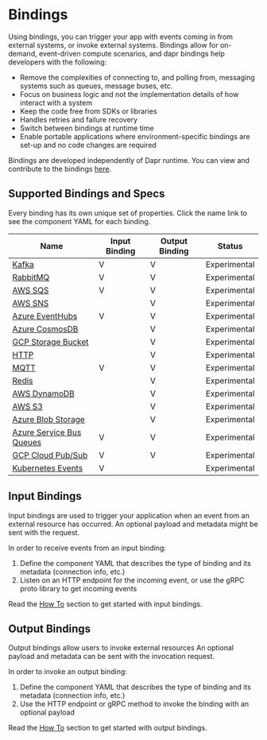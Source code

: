 # Bindings

Using bindings, you can trigger your app with events coming in from external systems, or invoke external systems.
Bindings allow for on-demand, event-driven compute scenarios, and dapr bindings help developers with the following:

* Remove the complexities of connecting to, and polling from, messaging systems such as queues, message buses, etc.
* Focus on business logic and not the implementation details of how interact with a system
* Keep the code free from SDKs or libraries
* Handles retries and failure recovery
* Switch between bindings at runtime time
* Enable portable applications where environment-specific bindings are set-up and no code changes are required

Bindings are developed independently of Dapr runtime. You can view and contribute to the bindings [here](https://github.com/dapr/components-contrib/tree/master/bindings). 

## Supported Bindings and Specs

Every binding has its own unique set of properties. Click the name link to see the component YAML for each binding.

| Name  | Input Binding | Output Binding | Status
| ------------- | -------------- | -------------  | ------------- |
| [Kafka](./specs/kafka.md) | V | V | Experimental |
| [RabbitMQ](./specs/rabbitmq.md) | V  | V | Experimental |
| [AWS SQS](./specs/sqs.md) | V | V | Experimental |
| [AWS SNS](./specs/sns.md) |  | V | Experimental |
| [Azure EventHubs](./specs/eventhubs.md) | V | V | Experimental |
| [Azure CosmosDB](./specs/cosmosdb.md) | | V | Experimental |
| [GCP Storage Bucket](./specs/gcpbucket.md)  | | V | Experimental |
| [HTTP](./specs/http.md) |  | V | Experimental |
| [MQTT](./specs/mqtt.md) | V | V | Experimental |
| [Redis](./specs/redis.md) |  | V | Experimental |
| [AWS DynamoDB](./specs/dynamodb.md) | | V | Experimental |
| [AWS S3](./specs/s3.md) | | V | Experimental |
| [Azure Blob Storage](./specs/blobstorage.md) | | V | Experimental |
| [Azure Service Bus Queues](./specs/servicebusqueues.md) | V | V | Experimental |
| [GCP Cloud Pub/Sub](./specs/gcppubsub.md) | V | V | Experimental |
| [Kubernetes Events](./specs/kubernetes.md) | V |  | Experimental |

## Input Bindings

Input bindings are used to trigger your application when an event from an external resource has occurred.
An optional payload and metadata might be sent with the request.

In order to receive events from an input binding:

1. Define the component YAML that describes the type of binding and its metadata (connection info, etc.)
2. Listen on an HTTP endpoint for the incoming event, or use the gRPC proto library to get incoming events

Read the [How To](../../howto) section to get started with input bindings.

## Output Bindings

Output bindings allow users to invoke external resources
An optional payload and metadata can be sent with the invocation request.

In order to invoke an output binding:

1. Define the component YAML that describes the type of binding and its metadata (connection info, etc.)
2. Use the HTTP endpoint or gRPC method to invoke the binding with an optional payload

 Read the [How To](../../howto) section to get started with output bindings.
